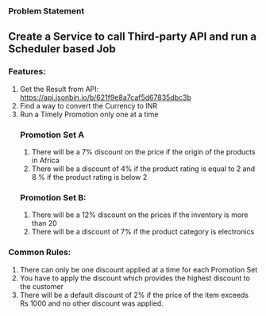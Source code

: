 
### Problem Statement
## Create a Service to call Third-party API and run a Scheduler based Job

### Features: 

1. Get the Result from API: https://api.jsonbin.io/b/621f9e8a7caf5d67835dbc3b
2. Find a way to convert the Currency to INR
3. Run a Timely Promotion only one at a time
    ### Promotion Set A
      1. There will be a 7% discount on the price if the origin of the products in Africa
      2. There will be a discount of 4% if the product rating is equal to 2 and 8 % if the product rating is below 2
    ### Promotion Set B:
      1. There will be a 12% discount on the prices if the inventory is more than 20
      2. There will be a discount of 7% if the product category is electronics
### Common Rules:
1. There can only be one discount applied at a time for each Promotion Set
2. You have to apply the discount which provides the highest discount to the customer
3. There will be a default discount of 2% if the price of the item exceeds Rs 1000 and no other discount was applied.
